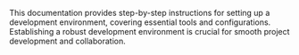
This documentation provides step-by-step instructions for setting up a development environment, covering essential tools and configurations. Establishing a robust development environment is crucial for smooth project development and collaboration.

